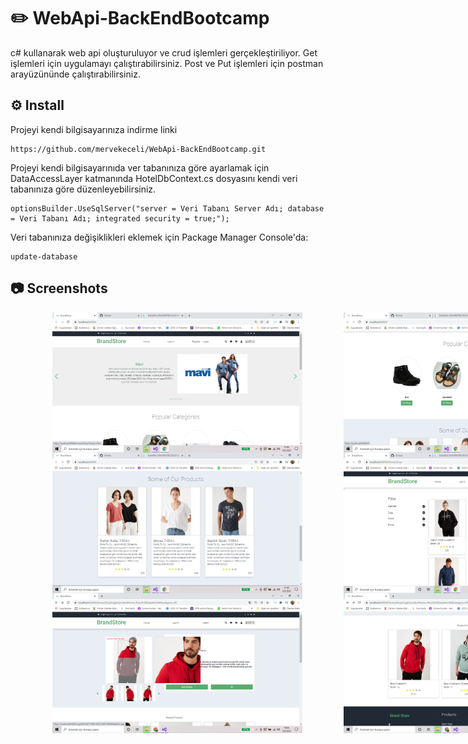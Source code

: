 # ✏️ WebApi-BackEndBootcamp

c# kullanarak web api oluşturuluyor ve crud işlemleri gerçekleştiriliyor. Get işlemleri için uygulamayı çalıştırabilirsiniz. Post ve Put işlemleri için postman arayüzününde çalıştırabilirsiniz.

## ⚙️ Install

Projeyi kendi bilgisayarınıza indirme linki
```
https://github.com/mervekeceli/WebApi-BackEndBootcamp.git
```

Projeyi kendi bilgisayarınıda ver tabanınıza göre ayarlamak için DataAccessLayer katmanında HotelDbContext.cs dosyasını kendi veri tabanınıza göre düzenleyebilirsiniz.
```
optionsBuilder.UseSqlServer("server = Veri Tabanı Server Adı; database = Veri Tabanı Adı; integrated security = true;");
```

Veri tabanınıza değişiklikleri eklemek için Package Manager Console'da:

```
update-database
```
## 📷 Screenshots

<div style="display: flex; width: 1000px; justify-content: space-evenly;">
  <img src="https://github.com/SuleAktas/BrandStore/blob/main/img/Ekran%20G%C3%B6r%C3%BCnt%C3%BCs%C3%BC%20(42).png" width="400px;" alt=""/>
  <img src="https://github.com/SuleAktas/BrandStore/blob/main/img/Ekran%20G%C3%B6r%C3%BCnt%C3%BCs%C3%BC%20(43).png" width="400px;" alt=""/>
</div>
<div style="display: flex; width: 1000px; justify-content: space-evenly;">
  <img src="https://github.com/SuleAktas/BrandStore/blob/main/img/Ekran%20G%C3%B6r%C3%BCnt%C3%BCs%C3%BC%20(44).png" width="400px;" alt=""/>
  <img src="https://github.com/SuleAktas/BrandStore/blob/main/img/Ekran%20G%C3%B6r%C3%BCnt%C3%BCs%C3%BC%20(45).png" width="400px;" alt=""/>
</div>
<div style="display: flex; width: 1000px; justify-content: space-evenly;">
  <img src="https://github.com/SuleAktas/BrandStore/blob/main/img/Ekran%20G%C3%B6r%C3%BCnt%C3%BCs%C3%BC%20(58).png" width="400px;" alt=""/>
  <img src="https://github.com/SuleAktas/BrandStore/blob/main/img/Ekran%20G%C3%B6r%C3%BCnt%C3%BCs%C3%BC%20(59).png" width="400px;" alt=""/>
</div>
